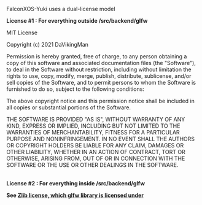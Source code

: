 FalconXOS-Yuki uses a dual-license model

<b>License #1 : For everything outside /src/backend/glfw</b>

MIT License

Copyright (c) 2021 DaVikingMan

Permission is hereby granted, free of charge, to any person obtaining a copy
of this software and associated documentation files (the "Software"), to deal
in the Software without restriction, including without limitation the rights
to use, copy, modify, merge, publish, distribute, sublicense, and/or sell
copies of the Software, and to permit persons to whom the Software is
furnished to do so, subject to the following conditions:

The above copyright notice and this permission notice shall be included in all
copies or substantial portions of the Software.

THE SOFTWARE IS PROVIDED "AS IS", WITHOUT WARRANTY OF ANY KIND, EXPRESS OR
IMPLIED, INCLUDING BUT NOT LIMITED TO THE WARRANTIES OF MERCHANTABILITY,
FITNESS FOR A PARTICULAR PURPOSE AND NONINFRINGEMENT. IN NO EVENT SHALL THE
AUTHORS OR COPYRIGHT HOLDERS BE LIABLE FOR ANY CLAIM, DAMAGES OR OTHER
LIABILITY, WHETHER IN AN ACTION OF CONTRACT, TORT OR OTHERWISE, ARISING FROM,
OUT OF OR IN CONNECTION WITH THE SOFTWARE OR THE USE OR OTHER DEALINGS IN THE
SOFTWARE.
<br>
<br>

<b>License #2 : For everything inside /src/backend/glfw

See <a href="https://github.com/DaVikingMan/Yuki/tree/master/src/backend/glfw/LICENSE.md">Zlib license, which glfw library is licensed under</a></b>

